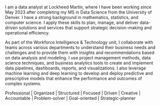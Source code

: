 I am a data analyst at Lockheed Martin, where I have been working since May 2023 after completing my MS in Data Science from the University of Denver. I have a strong background in mathematics, statistics, and computer science. I apply these skills to plan, manage, and deliver data-driven solutions and services that support strategic decision-making and operational efficiency.

As part of the Workforce Intelligence & Technology unit, I collaborate with teams across various departments to understand their business needs and challenges and to provide them with insights and recommendations based on data analysis and modeling. I use project management methods, data science techniques, and business analytics tools to create and implement data pipelines, dashboards, reports, and visualizations. I also leverage machine learning and deep learning to develop and deploy predictive and prescriptive models that enhance the performance and outcomes of complex systems.

Professional | Organized | Structured | Focused | Driven | Creative | Accountable | Problem-solver | Goal-oriented | Strategic-planner
